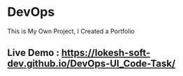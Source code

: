 # DevOps

This is My Own Project, I Created a Portfolio 

## Live Demo : https://lokesh-soft-dev.github.io/DevOps-UI_Code-Task/
